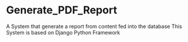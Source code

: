 # Generate_PDF_Report
A System that generate a report from content fed into the database
This System is based on Django Python Framework
